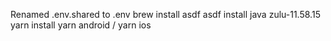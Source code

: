 Renamed .env.shared to .env
brew install asdf
asdf install java zulu-11.58.15
yarn install
yarn android / yarn ios